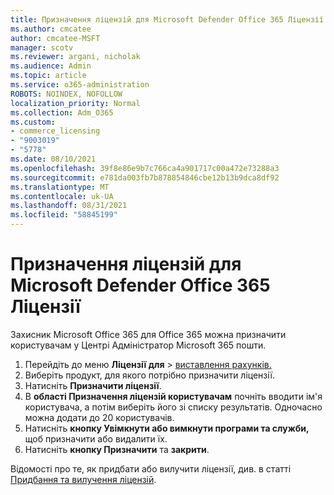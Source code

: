 ```yaml
---
title: Призначення ліцензій для Microsoft Defender Office 365 Ліцензії
ms.author: cmcatee
author: cmcatee-MSFT
manager: scotv
ms.reviewer: argani, nicholak
ms.audience: Admin
ms.topic: article
ms.service: o365-administration
ROBOTS: NOINDEX, NOFOLLOW
localization_priority: Normal
ms.collection: Adm_O365
ms.custom:
- commerce_licensing
- "9003019"
- "5778"
ms.date: 08/10/2021
ms.openlocfilehash: 39f8e86e9b7c766ca4a901717c00a472e73288a3
ms.sourcegitcommit: e781da003fb7b878854846cbe12b13b9dca8df92
ms.translationtype: MT
ms.contentlocale: uk-UA
ms.lasthandoff: 08/31/2021
ms.locfileid: "58845199"
---
```

# <a name="assign-microsoft-defender-for-office-365-licenses"></a>Призначення ліцензій для Microsoft Defender Office 365 Ліцензії

Захисник Microsoft Office 365 для Office 365 можна призначити користувачам у Центрі Адміністратор Microsoft 365 пошти.

1. Перейдіть до меню **Ліцензії для**  >  [виставлення рахунків.](https://go.microsoft.com/fwlink/p/?linkid=842264)
2. Виберіть продукт, для якого потрібно призначити ліцензії.
3. Натисніть **Призначити ліцензії**.
4. В **області Призначення ліцензій користувачам**  почніть вводити ім'я користувача, а потім виберіть його зі списку результатів. Одночасно можна додати до 20 користувачів.
5. Натисніть **кнопку Увімкнути або вимкнути програми та служби,**  щоб призначити або видалити їх.
6. Натисніть **кнопку Призначити** та  **закрити**.

Відомості про те, як придбати або вилучити ліцензії, див. в статті [Придбання та вилучення ліцензій](https://docs.microsoft.com/microsoft-365/commerce/licenses/buy-licenses#buy-or-remove-licenses-for-your-business-subscription).